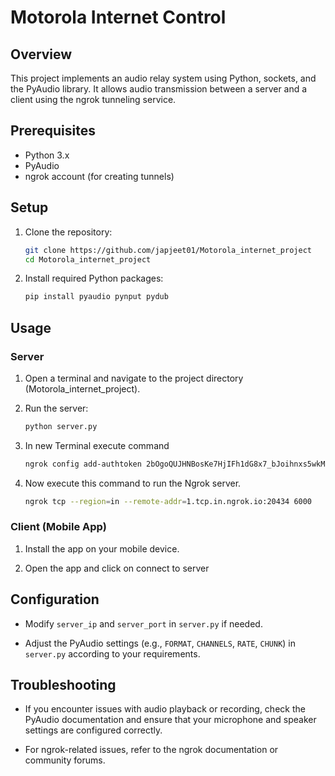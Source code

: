 # Motorola Internet Control

## Overview

This project implements an audio relay system using Python, sockets, and the PyAudio library. It allows audio transmission between a server and a client using the ngrok tunneling service.

## Prerequisites

- Python 3.x
- PyAudio
- ngrok account (for creating tunnels)

## Setup

1. Clone the repository:

    ```bash
    git clone https://github.com/japjeet01/Motorola_internet_project
    cd Motorola_internet_project
    ```

2. Install required Python packages:

    ```bash
    pip install pyaudio pynput pydub
    ```


## Usage

### Server

1. Open a terminal and navigate to the project directory (Motorola_internet_project).

2. Run the server:

    ```bash
    python server.py
    ```
3. In new Terminal execute command
   
    ```bash
    ngrok config add-authtoken 2bOgoQUJHNBosKe7HjIFh1dG8x7_bJoihnxs5wkMPTBMeg8v 
    ```
4. Now execute this command to run the Ngrok server.
  
    ```bash
    ngrok tcp --region=in --remote-addr=1.tcp.in.ngrok.io:20434 6000 
    ```


### Client (Mobile App)

1. Install the  app on your mobile device.

2. Open the app and click on connect to server


## Configuration

- Modify `server_ip` and `server_port` in `server.py` if needed.

- Adjust the PyAudio settings (e.g., `FORMAT`, `CHANNELS`, `RATE`, `CHUNK`) in `server.py` according to your requirements.

## Troubleshooting

- If you encounter issues with audio playback or recording, check the PyAudio documentation and ensure that your microphone and speaker settings are configured correctly.

- For ngrok-related issues, refer to the ngrok documentation or community forums.

